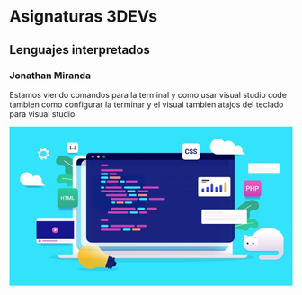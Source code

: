 # Asignaturas 3DEVs

## Lenguajes interpretados

### Jonathan Miranda

Estamos viendo comandos para la terminal y como usar visual studio code tambien como configurar la terminar y el visual tambien atajos del teclado para visual studio.

![Foto](/assets/lenguajes%20interpretados.jpg)
